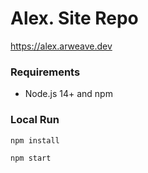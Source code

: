 # Alex. Site Repo

<a href="https://alex.arweave.dev">https://alex.arweave.dev</a>


### Requirements

- Node.js 14+ and npm

### Local Run

```
npm install
```
```
npm start
```
